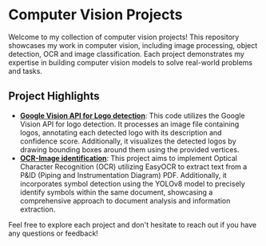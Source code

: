 # Computer Vision Projects

Welcome to my collection of computer vision projects! This repository showcases my work in computer vision, including image processing, object detection, OCR and image classification. Each project demonstrates my expertise in building computer vision models to solve real-world problems and tasks.

## Project Highlights

- **[Google Vision API for Logo detection](https://github.com/jahnvisikligar/Computer-Vision/tree/main/Google_Vision_API)**: This code utilizes the Google Vision API for logo detection. It processes an image file containing logos, annotating each detected logo with its description and confidence score. Additionally, it visualizes the detected logos by drawing bounding boxes around them using the provided vertices.
- **[OCR-Image identification](link)**: This project aims to implement Optical Character Recognition (OCR) utilizing EasyOCR to extract text from a P&ID (Piping and Instrumentation Diagram) PDF. Additionally, it incorporates symbol detection using the YOLOv8 model to precisely identify symbols within the same document, showcasing a comprehensive approach to document analysis and information extraction.


Feel free to explore each project and don't hesitate to reach out if you have any questions or feedback!
